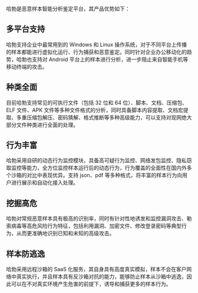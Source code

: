 哈勃是恶意样本智能分析鉴定平台，其产品优势如下：
## 多平台支持
哈勃支持企业中最常用到的 Windows 和 Linux 操作系统，对于不同平台上传播的样本都能进行虚拟化运行、行为捕获和恶意鉴定。同时针对企业办公移动化的趋势，哈勃也支持对 Android 平台上的样本进行分析，进一步阻止来自智能手机等移动终端的攻击。
## 种类全面
目前哈勃支持常见的可执行文件（包括 32 位和 64 位）、脚本、文档、压缩包、ELF 文件、APK 文件等多种文件格式的分析，同时具备脚本内容提取、文档宏提取、多重压缩包解压、密码猜解、格式推断等多种高级能力，可以支持对现网绝大部分文件种类进行全面的处理。
## 行为丰富
哈勃采用自研的动态行为监控模块，具备高可疑行为监控、网络发包监控、隐私窃取监控等能力，全方位监控样本运行后的动态行为，行为覆盖的全面性在国内外多个沙箱的对比中表现优异。支持 json、pdf 等多种格式，将丰富的样本行为向用户进行展示和自动化接入处理。
## 挖掘高危
哈勃对常规恶意样本具有极高的识别率，同时有针对性地诱发和监控漏洞攻击、勒索病毒等高危风险行为特征，包括利用漏洞、加密文件、修改登录密码等典型行为，从而更准确地识别已知和未知的高级攻击。
## 样本防逃逸
哈勃采用远程沙箱的 SaaS 化服务，其自身具有高度真实模拟，样本不会在客户网络中真实执行，并且样本具有反沙箱对抗的能力，能够防止样本从沙箱中逃逸，因此可以在不对真实环境产生危害的前提下，诱导和捕获更多的样本行为。
